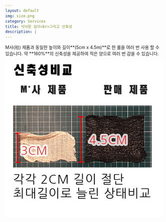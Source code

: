 ```yaml
---
layout: default
img: size.png
category: Services
title: 넉넉한 길이<br>그리고 신축성
description: |
---
```

  M사(社) 제품과 동일한 높이와 길이**(5cm x 4.5m)**로 한 롤을 여러 번 사용 할 수 있습니다.
  약 **160%**의 신축성을 제공하여 적은 양으로 여러 번 감을 수 있습니다.

  ![신축성](img/3a.png)